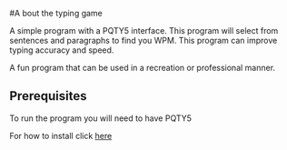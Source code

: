 #A bout the typing game

A simple program with a PQTY5 interface. This program will select from sentences and paragraphs to find you WPM. This program can improve typing accuracy and speed.

A fun program that can be used in a recreation or professional manner.
## Prerequisites
To run the program you will need to have PQTY5

For how to install click [here](https://pypi.org/project/PyQt5/)

